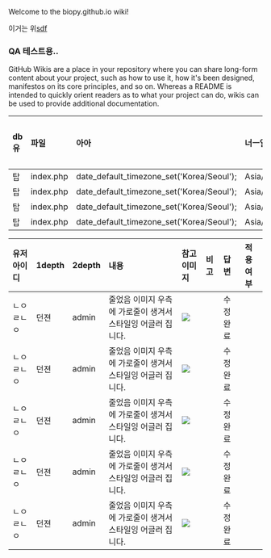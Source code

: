 Welcome to the biopy.github.io wiki!

이거는 위[sdf](www.daum.net)

### QA 테스트용.. 
GitHub Wikis are a place in your repository where you can share long-form content about your project, such as how to use it, how it's been designed, manifestos on its core principles, and so on. Whereas a README is intended to quickly orient readers as to what your project can do, wikis can be used to provide additional documentation.


| db유 | 파일 | 아아 | 너ㅡ일 | 외주확인 | 개발확인  | 기획 확인  |
|:--- |:--- |:--- |:--- |:--- |:--- |:--- |
| 탑 |  index.php  | date_default_timezone_set('Korea/Seoul');  | Asia/Seoul |  | | |
| 탑 |  index.php  | date_default_timezone_set('Korea/Seoul');  | Asia/Seoul |  | | |
| 탑 |  index.php  | date_default_timezone_set('Korea/Seoul');  | Asia/Seoul |  | | |
| 탑 |  index.php  | date_default_timezone_set('Korea/Seoul');  | Asia/Seoul |  | | |


| 유저아이디	| 1depth	| 2depth	| 내용	| 참고이미지	| 비고	| 답변	|적용여부 |
|:--- |:--- |:--- |:--- |:--- |:--- |:--- |:--- |
| ㄴㅇㄹㄴㅇ | 던젼 | admin | 줄었음 이미지 우측에 가로줄이 생겨서 스타일잉 어글러 집니다.   | ![](http://icon.daumcdn.net/w/icon/1409/02/180835581.jpg)|  | 수정완료 | |
| ㄴㅇㄹㄴㅇ | 던젼 | admin | 줄었음 이미지 우측에 가로줄이 생겨서 스타일잉 어글러 집니다.   | ![](http://icon.daumcdn.net/w/icon/1409/02/180835581.jpg)|  | 수정완료 | |
| ㄴㅇㄹㄴㅇ | 던젼 | admin | 줄었음 이미지 우측에 가로줄이 생겨서 스타일잉 어글러 집니다.   | ![](http://icon.daumcdn.net/w/icon/1409/02/180835581.jpg)|  | 수정완료 | | 
| ㄴㅇㄹㄴㅇ | 던젼 | admin | 줄었음 이미지 우측에 가로줄이 생겨서 스타일잉 어글러 집니다.   | ![](http://icon.daumcdn.net/w/icon/1409/02/180835581.jpg)|  | 수정완료 | | 
| ㄴㅇㄹㄴㅇ | 던젼 | admin | 줄었음 이미지 우측에 가로줄이 생겨서 스타일잉 어글러 집니다.   | ![](http://icon.daumcdn.net/w/icon/1409/02/180835581.jpg)|  | 수정완료 | | 





